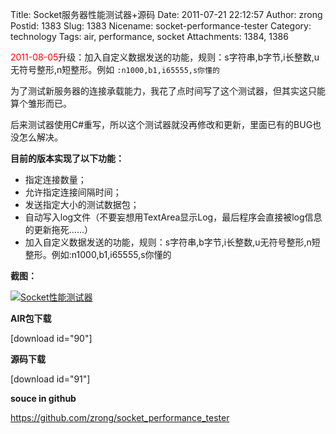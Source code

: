 Title: Socket服务器性能测试器+源码
Date: 2011-07-21 22:12:57
Author: zrong
Postid: 1383
Slug: 1383
Nicename: socket-performance-tester
Category: technology
Tags: air, performance, socket
Attachments: 1384, 1386

<span style="color:red;">2011-08-05</span>升级：加入自定义数据发送的功能，规则：s字符串,b字节,i长整数,u无符号整形,n短整形。例如 `:n1000,b1,i65555,s你懂的`

为了测试新服务器的连接承载能力，我花了点时间写了这个测试器，但其实这只能算个雏形而已。

后来测试器使用C\#重写，所以这个测试器就没再修改和更新，里面已有的BUG也没怎么解决。

**目前的版本实现了以下功能：**

-   指定连接数量；
-   允许指定连接间隔时间；
-   发送指定大小的测试数据包；
-   自动写入log文件（不要妄想用TextArea显示Log，最后程序会直接被log信息的更新拖死……）
-   加入自定义数据发送的功能，规则：s字符串,b字节,i长整数,u无符号整形,n短整形。例如:n1000,b1,i65555,s你懂的

<!--more-->  
**截图：**

[![Socket性能测试器](/wp-content/uploads/2011/07/socket_performance_tester1.png "socket_performance_tester")](/wp-content/uploads/2011/07/socket_performance_tester1.png)

**AIR包下载**

[download id="90"]

**源码下载**

[download id="91"]

**souce in github**

<https://github.com/zrong/socket_performance_tester>

